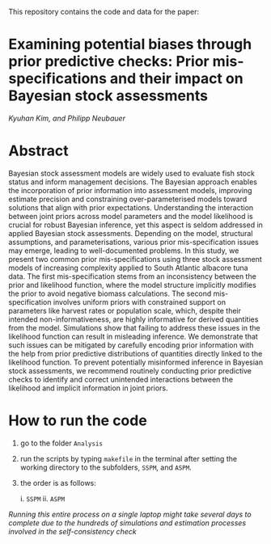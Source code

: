 This repository contains the code and data for the paper:

# Examining potential biases through prior predictive checks: Prior mis-specifications and their impact on Bayesian stock assessments

*Kyuhan Kim, and Philipp Neubauer*

# Abstract

Bayesian stock assessment models are widely used to evaluate fish
stock status and inform management decisions. The Bayesian approach
enables the incorporation of prior information into assessment models,
improving estimate precision and constraining over-parameterised
models toward solutions that align with prior expectations. Understanding
the interaction between joint priors across model parameters and the model likelihood is
crucial for robust Bayesian inference, yet this aspect is seldom
addressed in applied Bayesian stock assessments. Depending on the model,
structural assumptions, and parameterisations, various prior
mis-specification issues may emerge, leading to well-documented
problems. In this study, we present two common prior
mis-specifications using three stock assessment models of increasing
complexity applied to South Atlantic albacore tuna data. The first
mis-specification stems from an inconsistency between the prior and
likelihood function, where the model structure implicitly modifies the
prior to avoid negative biomass calculations. The second
mis-specification involves uniform priors with constrained support on
parameters like harvest rates or population scale, which, despite
their intended non-informativeness, are highly informative for derived
quantities from the model. Simulations show that failing to address these
issues in the likelihood function can result in misleading
inference. We demonstrate that such issues can be mitigated by
carefully encoding prior information with the help from prior predictive distributions of
quantities directly linked to the likelihood function. To prevent
potentially misinformed inference in Bayesian stock assessments, we
recommend routinely conducting prior predictive checks to identify and
correct unintended interactions between the likelihood and implicit
information in joint priors.


# How to run the code

1. go to the folder `Analysis`

2. run the scripts by typing `makefile` in the terminal after setting the working directory to the subfolders, `SSPM`, and `ASPM`.

3. the order is as follows:

   i. `SSPM`
   ii. `ASPM`

*Running this entire process on a single laptop might take several days to complete due to the hundreds of simulations and estimation processes involved in the self-consistency check*
